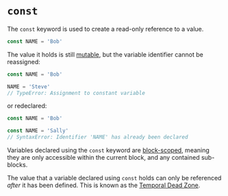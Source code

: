 # `const`

The `const` keyword is used to create a read-only reference to a value.

```javascript
const NAME = 'Bob'
```

The value it holds is still [mutable][concept-immutability], but the variable identifier cannot be reassigned:

```javascript
const NAME = 'Bob'

NAME = 'Steve'
// TypeError: Assignment to constant variable
```

or redeclared:

```javascript
const NAME = 'Bob'

const NAME = 'Sally'
// SyntaxError: Identifier 'NAME' has already been declared
```

Variables declared using the `const` keyword are [block-scoped][concept-scope], meaning they are only accessible within the current block, and any contained sub-blocks.

The value that a variable declared using `const` holds can only be referenced _after_ it has been defined. This is known as the [Temporal Dead Zone][concept-temporal-dead-zone].

[concept-temporal-dead-zone]: ../info/scope.md#temporal-dead-zone
[concept-immutability]: ../info/immutability.md
[concept-scope]: ../info/scope.md
